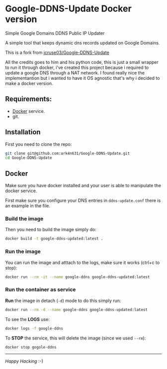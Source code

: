 # Google-DDNS-Update Docker version
Simple Google Domains DDNS Public IP Updater

A simple tool that keeps dynamic dns records updated
on Google Domains.

This is a fork from [jcruse03/Google-DDNS-Update](https://github.com/jcruse03/Google-DDNS-Update.git)

All the credits goes to him and his python code, this is just a small wrapper to run it through docker, i've created this project because i required to update a google DNS through a NAT network. I found really nice the implementantion but i wanted to have it OS agnostic that's why i decided to make a docker version.

## Requirements:

- [Docker](https://docs.docker.com/install/) service.
- git.


## Installation
First you need to clone the repo:

```sh
git clone git@github.com:ark4n631/Google-DDNS-Update.git
cd Google-DDNS-Update
```

## Docker

Make sure you have docker installed and your user is able to manipulate the docker service.

First make sure you configure  your DNS entries in `ddns-update.conf` there is an example in the file.

### Build the image
Then you need to build the image simply do:

```sh
docker build -t google-ddns-updated:latest .
```

### Run the image
You can run the image and atttach to the logs, make sure it works (ctrl+c to stop):

```sh
docker run --rm -it --name google-ddns google-ddns-updated:latest
```


### Run the container as service

**Run** the image in detach (`-d`) mode to do this simply run:

```sh
docker run --rm -d --name google-ddns google-ddns-updated:latest
```

To see the **LOGS** use:

```sh
docker logs -f google-ddns
```

To **STOP** the service, this will delete the image (since we used `--rm`):

```sh
docker stop gogole-ddns
```

---
*Happy Hacking* :-)